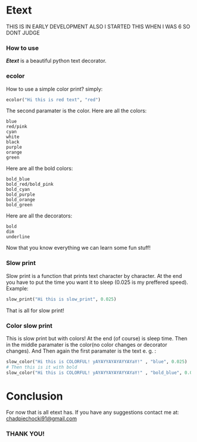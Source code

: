# Etext
THIS IS IN EARLY DEVELOPMENT ALSO I STARTED THIS WHEN I WAS 6 SO DONT JUDGE

### How to use
**_Etext_** is a beautiful python text decorator.
### ecolor
How to use a simple color print? simply:
````python
ecolor("Hi this is red text", "red")
````
The second paramater is the color. 
Here are all the colors:
````
blue
red/pink
cyan
white
black
purple
orange
green
````
Here are all the bold colors:
````
bold_blue
bold_red/bold_pink
bold_cyan
bold_purple
bold_orange
bold_green
````
Here are all the decorators: 
````
bold
dim
underline
````
Now that you know everything we can learn some fun stuff!
### Slow print
Slow print is a function that prints text character by character. 
At  the end you have to put the time you want it to sleep (0.025 is my preffered speed).
Example:
```` python
slow_print("Hi this is slow_print", 0.025)
````
That is all for slow print!
### Color slow print
This is slow print but with colors! 
At the end (of course) is sleep time.
Then in the middle paramater is the color(no color changes or decorator changes).
And Then again the first paramater is the text
e. g. :
```python
slow_color("Hi this is COLORFUL! yAYAYYAYAYAYYAYaY!" , "blue", 0.025)
# Then this is it with bold
slow_color("Hi this is COLORFUL! yAYAYYAYAYAYYAYaY!" , "bold_blue", 0.025)
``` 
# Conclusion
For now that is all etext has.
If you have any suggestions contact me at:
chadpiechocki91@gmail.com
### THANK YOU!
